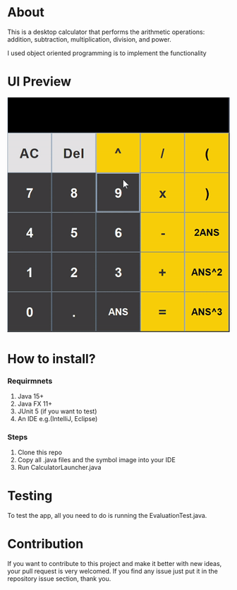 # About #
This is a desktop calculator that performs the arithmetic operations: addition,
subtraction, multiplication, division, and power.

I used object oriented programming is to implement the functionality

# UI Preview #
![](https://github.com/asemshaath/Calculator/blob/main/Pics/giffyCalculator.gif)

# How to install? #
### Requirmnets ###
1) Java 15+
2) Java FX 11+
3) JUnit 5 (if you want to test)
4) An IDE e.g.(IntelliJ, Eclipse)

### Steps ###
1) Clone this repo
2) Copy all .java files and the symbol image into your IDE
3) Run CalculatorLauncher.java

# Testing #
To test the app, all you need to do is running the EvaluationTest.java.

# Contribution #
If you want to contribute to this project and make it better with new ideas, your pull request is very welcomed. If you find any issue just put it in the repository issue section, thank you.
